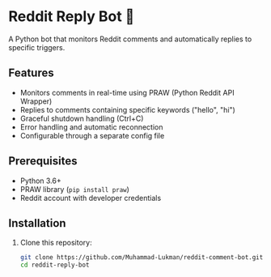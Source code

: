 # Reddit Reply Bot 🤖
A Python bot that monitors Reddit comments and automatically replies to specific triggers.

## Features
- Monitors comments in real-time using PRAW (Python Reddit API Wrapper)
- Replies to comments containing specific keywords ("hello", "hi")
- Graceful shutdown handling (Ctrl+C)
- Error handling and automatic reconnection
- Configurable through a separate config file

## Prerequisites
- Python 3.6+
- PRAW library (`pip install praw`)
- Reddit account with developer credentials

## Installation 
1. Clone this repository:
   ```bash
   git clone https://github.com/Muhammad-Lukman/reddit-comment-bot.git
   cd reddit-reply-bot
